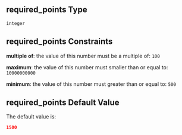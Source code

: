 ## required_points Type

`integer`

## required_points Constraints

**multiple of**: the value of this number must be a multiple of: `100`

**maximum**: the value of this number must smaller than or equal to: `10000000000`

**minimum**: the value of this number must greater than or equal to: `500`

## required_points Default Value

The default value is:

```json
1500
```
